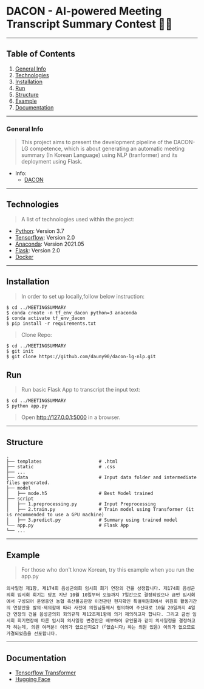 # DACON - AI-powered Meeting Transcript Summary Contest 👨‍💻

***
## Table of Contents
1. [General Info](#general-info)
2. [Technologies](#technologies)
3. [Installation](#installation)
4. [Run](#run)
5. [Structure](#structure)
6. [Example](#example)
7. [Documentation](#documentation)

***
### General Info
> This project aims to present the development pipeline of the DACON-LG competence, which is about generating an automatic meeting summary (In Korean Language) using NLP (tranformer) and its deployment using Flask.

* Info:
    * [DACON](https://dacon.io/en/competitions/official/235813/overview/description)

***
## Technologies
> A list of technologies used within the project:
* [Python](https://www.python.org/downloads/release/python-390/): Version 3.7
* [Tensorflow](https://www.anaconda.com/blog/individual-edition-2021-05): Version 2.0
* [Anaconda](https://www.anaconda.com/blog/individual-edition-2021-05): Version 2021.05
* [Flask](https://flask.palletsprojects.com/en/2.0.x/): Version 2.0
* [Docker](https://www.docker.com/)

***
## Installation
> In order to set up locally,follow below instruction:
```
$ cd ../MEETINGSUMMARY
$ conda create -n tf_env_dacon python=3 anaconda
$ conda activate tf_env_dacon
$ pip install -r requirements.txt
```
> Clone Repo:
```
$ cd ../MEETINGSUMMARY
$ git init
$ git clone https://github.com/dauny90/dacon-lg-nlp.git
```

## Run
> Run basic Flask App to transcript the input text:
```
$ cd ../MEETINGSUMMARY
$ python app.py
```
> Open http://127.0.0.1:5000 in a browser.

***
## Structure
    .
    ├── templates                     # .html
    ├── static                        # .css
    ├── ...
    ├── data                          # Input data folder and intermediate files generated.
    ├── model                         
    │   ├── mode.h5                   # Best Model trained
    ├── script                          
    │   ├── 1.preprocessing.py        # Input Preprocessing 
    │   ├── 2.train.py                # Train model using Transformer (it is recommended to use a GPU machine)
    │   ├── 3.predict.py              # Summary using trained model
    └── app.py                        # Flask App
    └── ...
    
***
## Example
> For those who don't know Korean, try this example when you run the app.py
```
의사일정 제1항, 제174회 음성군의회 임시회 회기 연장의 건을 상정합니다. 제174회 음성군의회 임시회 회기는 당초 지난 10월 10일부터 오늘까지 7일간으로 결정되었으나 금번 임시회에서 구성되어 운영중인 농협 축산물공판장 이전관련 현지확인 특별위원회에서 위원회 활동기간의 연장안을 발의·제의함에 따라 사전에 의원님들께서 협의하여 주신대로 10월 20일까지 4일간 연장의 건을 음성군의회 회의규칙 제12조제1항에 의거 제의하고자 합니다. 그리고 금번 임시회 회기연장에 따른 임시회 의사일정 변경안은 배부하여 유인물과 같이 의사일정을 결정하고자 하는데, 의원 여러분! 이의가 없으신지요? (「없습니다」하는 의원 있음) 이의가 없으므로 가결되었음을 선포합니다.
```

***
## Documentation
* [Tensorflow Transformer](https://www.tensorflow.org/text/tutorials/transformer)
* [Hugging Face](https://huggingface.co/transformers/)
